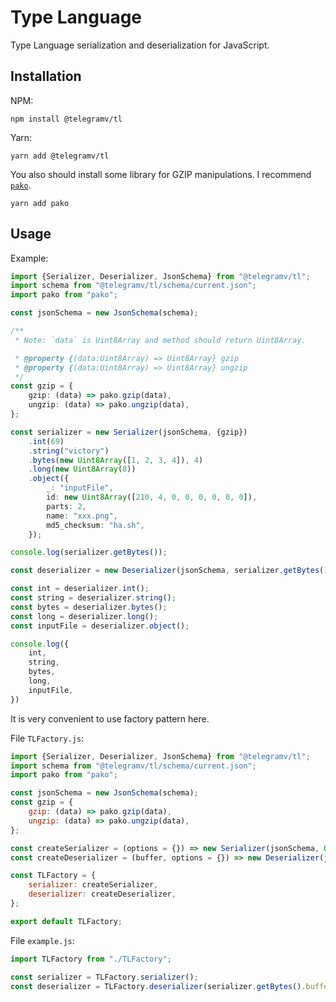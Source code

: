 # Type Language
Type Language serialization and deserialization for JavaScript.

## Installation
NPM:
```shell script
npm install @telegramv/tl
```

Yarn:
```shell script
yarn add @telegramv/tl
```

You also should install some library for GZIP manipulations. I recommend [`pako`](https://github.com/nodeca/pako).
```shell script
yarn add pako
```


## Usage
Example:
```typescript
import {Serializer, Deserializer, JsonSchema} from "@telegramv/tl";
import schema from "@telegramv/tl/schema/current.json";
import pako from "pako";

const jsonSchema = new JsonSchema(schema);

/**
 * Note: `data` is Uint8Array and method should return Uint8Array.

 * @property {(data:Uint8Array) => Uint8Array} gzip
 * @property {(data:Uint8Array) => Uint8Array} ungzip
 */
const gzip = {
    gzip: (data) => pako.gzip(data),
    ungzip: (data) => pako.ungzip(data),
};

const serializer = new Serializer(jsonSchema, {gzip})
    .int(69)
    .string("victory")
    .bytes(new Uint8Array([1, 2, 3, 4]), 4)
    .long(new Uint8Array(8))
    .object({
        _: "inputFile",
        id: new Uint8Array([210, 4, 0, 0, 0, 0, 0, 0]),
        parts: 2,
        name: "xxx.png",
        md5_checksum: "ha.sh",
    });

console.log(serializer.getBytes());

const deserializer = new Deserializer(jsonSchema, serializer.getBytes().buffer, {gzip});

const int = deserializer.int();
const string = deserializer.string();
const bytes = deserializer.bytes();
const long = deserializer.long();
const inputFile = deserializer.object();

console.log({
    int,
    string,
    bytes,
    long,
    inputFile,
})
```

It is very convenient to use factory pattern here.

File `TLFactory.js`:
```javascript
import {Serializer, Deserializer, JsonSchema} from "@telegramv/tl";
import schema from "@telegramv/tl/schema/current.json";
import pako from "pako";

const jsonSchema = new JsonSchema(schema);
const gzip = {
    gzip: (data) => pako.gzip(data),
    ungzip: (data) => pako.ungzip(data),
};

const createSerializer = (options = {}) => new Serializer(jsonSchema, Object.assign({gzip}, options))
const createDeserializer = (buffer, options = {}) => new Deserializer(jsonSchema, buffer, Object.assign({gzip}, options))

const TLFactory = {
    serializer: createSerializer,
    deserializer: createDeserializer,
};

export default TLFactory;
```

File `example.js`:
```javascript
import TLFactory from "./TLFactory";

const serializer = TLFactory.serializer();
const deserializer = TLFactory.deserializer(serializer.getBytes().buffer);
```